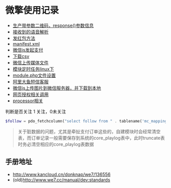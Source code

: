 # 微擎使用记录

* [生产带参数二维码，response()参数信息](genQR.md)
* [接收到的语音解析](voicemsg.md)
* [发红包方法](sendRedpac.md)
* [manifest.xml](config-xml.md)
* [微信js发起支付](jspay.md)
* [下载csv](download.md)
* [微信上传媒体文件](uploadmedia.md)
* [模块定时任务linux下](linux-cron.md)
* [module.php文件设置](module-setting-rule.md)
* [阿里大鱼短信客服](alidayu-sms.md)
* [微信js上传图片到微信服务器，并下载到本地](wechat-uploadpic.md)
* [网页授权相关调用](mobile-basic-oauth.md)
* [processor相关](processor.md)

判断是否关注 1 关注，0未关注
```php
$follow = pdo_fetchcolumn("select follow from " . tablename('mc_mapping_fans') . " where openid=:openid and uniacid=:uniacid order by `fanid` desc", array(":openid" => $_W['openid'], ":uniacid" => $_W['uniacid']));
```

> 关于脏数据的问题，尤其是牵扯支付订单这些的，自建模块时会经常清空表，而订单记录一般需要保存到系统的core_playlog表中，此时truncate表时务必清空相应的core_playlog表数据

## 手册地址
* http://www.kancloud.cn/donknap/we7/136556
* (old)http://www.we7.cc/manual/dev:standards

